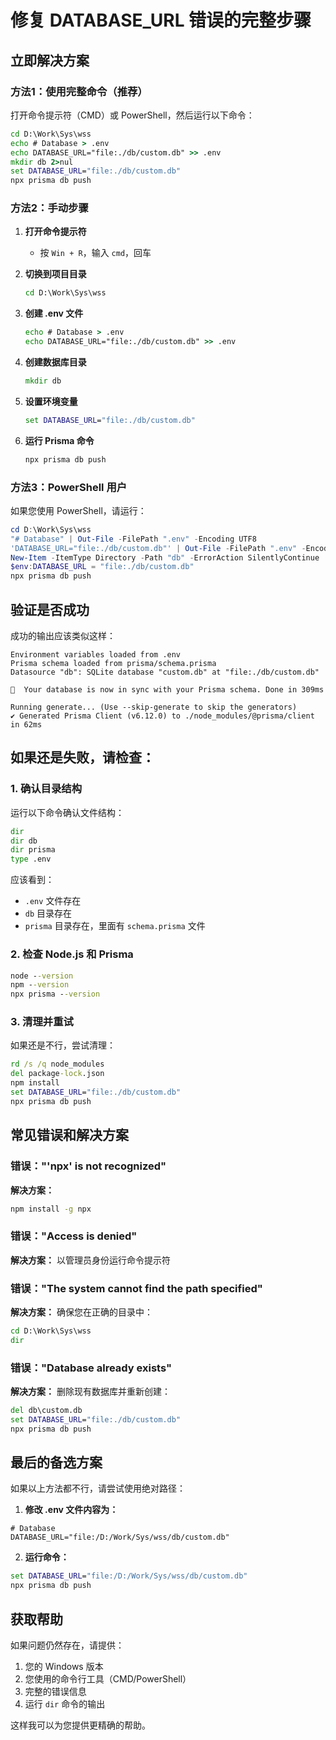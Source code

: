 # 修复 DATABASE_URL 错误的完整步骤

## 立即解决方案

### 方法1：使用完整命令（推荐）

打开命令提示符（CMD）或 PowerShell，然后运行以下命令：

```cmd
cd D:\Work\Sys\wss
echo # Database > .env
echo DATABASE_URL="file:./db/custom.db" >> .env
mkdir db 2>nul
set DATABASE_URL="file:./db/custom.db"
npx prisma db push
```

### 方法2：手动步骤

1. **打开命令提示符**
   - 按 `Win + R`，输入 `cmd`，回车

2. **切换到项目目录**
   ```cmd
   cd D:\Work\Sys\wss
   ```

3. **创建 .env 文件**
   ```cmd
   echo # Database > .env
   echo DATABASE_URL="file:./db/custom.db" >> .env
   ```

4. **创建数据库目录**
   ```cmd
   mkdir db
   ```

5. **设置环境变量**
   ```cmd
   set DATABASE_URL="file:./db/custom.db"
   ```

6. **运行 Prisma 命令**
   ```cmd
   npx prisma db push
   ```

### 方法3：PowerShell 用户

如果您使用 PowerShell，请运行：

```powershell
cd D:\Work\Sys\wss
"# Database" | Out-File -FilePath ".env" -Encoding UTF8
'DATABASE_URL="file:./db/custom.db"' | Out-File -FilePath ".env" -Encoding UTF8 -Append
New-Item -ItemType Directory -Path "db" -ErrorAction SilentlyContinue
$env:DATABASE_URL = "file:./db/custom.db"
npx prisma db push
```

## 验证是否成功

成功的输出应该类似这样：
```
Environment variables loaded from .env
Prisma schema loaded from prisma/schema.prisma
Datasource "db": SQLite database "custom.db" at "file:./db/custom.db"

🚀  Your database is now in sync with your Prisma schema. Done in 309ms

Running generate... (Use --skip-generate to skip the generators)
✔ Generated Prisma Client (v6.12.0) to ./node_modules/@prisma/client in 62ms
```

## 如果还是失败，请检查：

### 1. 确认目录结构
运行以下命令确认文件结构：
```cmd
dir
dir db
dir prisma
type .env
```

应该看到：
- `.env` 文件存在
- `db` 目录存在
- `prisma` 目录存在，里面有 `schema.prisma` 文件

### 2. 检查 Node.js 和 Prisma
```cmd
node --version
npm --version
npx prisma --version
```

### 3. 清理并重试
如果还是不行，尝试清理：
```cmd
rd /s /q node_modules
del package-lock.json
npm install
set DATABASE_URL="file:./db/custom.db"
npx prisma db push
```

## 常见错误和解决方案

### 错误："'npx' is not recognized"
**解决方案：**
```cmd
npm install -g npx
```

### 错误："Access is denied"
**解决方案：**
以管理员身份运行命令提示符

### 错误："The system cannot find the path specified"
**解决方案：**
确保您在正确的目录中：
```cmd
cd D:\Work\Sys\wss
dir
```

### 错误："Database already exists"
**解决方案：**
删除现有数据库并重新创建：
```cmd
del db\custom.db
set DATABASE_URL="file:./db/custom.db"
npx prisma db push
```

## 最后的备选方案

如果以上方法都不行，请尝试使用绝对路径：

1. **修改 .env 文件内容为：**
```
# Database
DATABASE_URL="file:/D:/Work/Sys/wss/db/custom.db"
```

2. **运行命令：**
```cmd
set DATABASE_URL="file:/D:/Work/Sys/wss/db/custom.db"
npx prisma db push
```

## 获取帮助

如果问题仍然存在，请提供：
1. 您的 Windows 版本
2. 您使用的命令行工具（CMD/PowerShell）
3. 完整的错误信息
4. 运行 `dir` 命令的输出

这样我可以为您提供更精确的帮助。